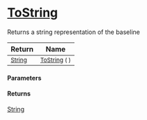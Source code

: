 # [ToString](./Baseline--ToString.md)

Returns a string representation of the baseline

| Return | Name | 
| --- | --- | 
| <sub>[String](https://docs.microsoft.com/en-us/dotnet/api/System.String)</sub> | <sub>[ToString](./Baseline--ToString.md) (  )</sub> | 


#### Parameters

#### Returns
[String](https://docs.microsoft.com/en-us/dotnet/api/System.String)<br>
